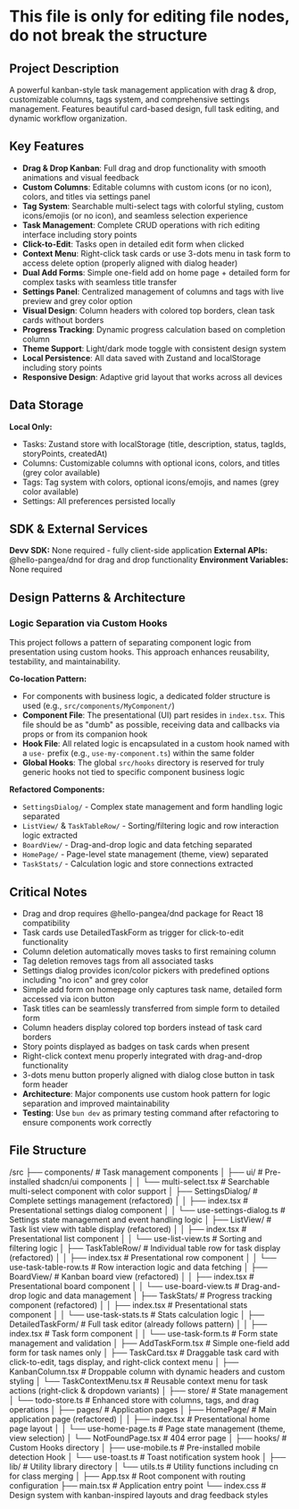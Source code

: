 # This file is only for editing file nodes, do not break the structure
## Project Description
A powerful kanban-style task management application with drag & drop, customizable columns, tags system, and comprehensive settings management. Features beautiful card-based design, full task editing, and dynamic workflow organization.

## Key Features
- **Drag & Drop Kanban**: Full drag and drop functionality with smooth animations and visual feedback
- **Custom Columns**: Editable columns with custom icons (or no icon), colors, and titles via settings panel
- **Tag System**: Searchable multi-select tags with colorful styling, custom icons/emojis (or no icon), and seamless selection experience
- **Task Management**: Complete CRUD operations with rich editing interface including story points
- **Click-to-Edit**: Tasks open in detailed edit form when clicked
- **Context Menu**: Right-click task cards or use 3-dots menu in task form to access delete option (properly aligned with dialog header)
- **Dual Add Forms**: Simple one-field add on home page + detailed form for complex tasks with seamless title transfer
- **Settings Panel**: Centralized management of columns and tags with live preview and grey color option
- **Visual Design**: Column headers with colored top borders, clean task cards without borders
- **Progress Tracking**: Dynamic progress calculation based on completion column
- **Theme Support**: Light/dark mode toggle with consistent design system
- **Local Persistence**: All data saved with Zustand and localStorage including story points
- **Responsive Design**: Adaptive grid layout that works across all devices

## Data Storage
**Local Only:**
- Tasks: Zustand store with localStorage (title, description, status, tagIds, storyPoints, createdAt)
- Columns: Customizable columns with optional icons, colors, and titles (grey color available)
- Tags: Tag system with colors, optional icons/emojis, and names (grey color available)
- Settings: All preferences persisted locally

## SDK & External Services
**Devv SDK:** None required - fully client-side application
**External APIs:** @hello-pangea/dnd for drag and drop functionality
**Environment Variables:** None required

## Design Patterns & Architecture

### Logic Separation via Custom Hooks
This project follows a pattern of separating component logic from presentation using custom hooks. This approach enhances reusability, testability, and maintainability.

**Co-location Pattern:**
- For components with business logic, a dedicated folder structure is used (e.g., `src/components/MyComponent/`)
- **Component File**: The presentational (UI) part resides in `index.tsx`. This file should be as "dumb" as possible, receiving data and callbacks via props or from its companion hook
- **Hook File**: All related logic is encapsulated in a custom hook named with a `use-` prefix (e.g., `use-my-component.ts`) within the same folder
- **Global Hooks**: The global `src/hooks` directory is reserved for truly generic hooks not tied to specific component business logic

**Refactored Components:**
- `SettingsDialog/` - Complex state management and form handling logic separated
- `ListView/` & `TaskTableRow/` - Sorting/filtering logic and row interaction logic extracted
- `BoardView/` - Drag-and-drop logic and data fetching separated
- `HomePage/` - Page-level state management (theme, view) separated
- `TaskStats/` - Calculation logic and store connections extracted

## Critical Notes
- Drag and drop requires @hello-pangea/dnd package for React 18 compatibility
- Task cards use DetailedTaskForm as trigger for click-to-edit functionality
- Column deletion automatically moves tasks to first remaining column
- Tag deletion removes tags from all associated tasks
- Settings dialog provides icon/color pickers with predefined options including "no icon" and grey color
- Simple add form on homepage only captures task name, detailed form accessed via icon button
- Task titles can be seamlessly transferred from simple form to detailed form
- Column headers display colored top borders instead of task card borders
- Story points displayed as badges on task cards when present
- Right-click context menu properly integrated with drag-and-drop functionality
- 3-dots menu button properly aligned with dialog close button in task form header
- **Architecture**: Major components use custom hook pattern for logic separation and improved maintainability
- **Testing**: Use `bun dev` as primary testing command after refactoring to ensure components work correctly

## File Structure
/src
├── components/      # Task management components
│   ├── ui/         # Pre-installed shadcn/ui components
│   │   └── multi-select.tsx # Searchable multi-select component with color support
│   ├── SettingsDialog/     # Complete settings management (refactored)
│   │   ├── index.tsx       # Presentational settings dialog component
│   │   └── use-settings-dialog.ts # Settings state management and event handling logic
│   ├── ListView/           # Task list view with table display (refactored)
│   │   ├── index.tsx       # Presentational list component
│   │   └── use-list-view.ts # Sorting and filtering logic
│   ├── TaskTableRow/       # Individual table row for task display (refactored)
│   │   ├── index.tsx       # Presentational row component
│   │   └── use-task-table-row.ts # Row interaction logic and data fetching
│   ├── BoardView/          # Kanban board view (refactored)
│   │   ├── index.tsx       # Presentational board component
│   │   └── use-board-view.ts # Drag-and-drop logic and data management
│   ├── TaskStats/          # Progress tracking component (refactored)
│   │   ├── index.tsx       # Presentational stats component
│   │   └── use-task-stats.ts # Stats calculation logic
│   ├── DetailedTaskForm/   # Full task editor (already follows pattern)
│   │   ├── index.tsx       # Task form component
│   │   └── use-task-form.ts # Form state management and validation
│   ├── AddTaskForm.tsx     # Simple one-field add form for task names only
│   ├── TaskCard.tsx        # Draggable task card with click-to-edit, tags display, and right-click context menu
│   ├── KanbanColumn.tsx    # Droppable column with dynamic headers and custom styling
│   └── TaskContextMenu.tsx # Reusable context menu for task actions (right-click & dropdown variants)
│
├── store/          # State management
│   └── todo-store.ts # Enhanced store with columns, tags, and drag operations
│
├── pages/          # Application pages
│   ├── HomePage/           # Main application page (refactored)
│   │   ├── index.tsx       # Presentational home page layout
│   │   └── use-home-page.ts # Page state management (theme, view selection)
│   └── NotFoundPage.tsx    # 404 error page
│
├── hooks/          # Custom Hooks directory
│   ├── use-mobile.ts # Pre-installed mobile detection Hook
│   └── use-toast.ts  # Toast notification system hook
│
├── lib/            # Utility library directory
│   └── utils.ts    # Utility functions including cn for class merging
│
├── App.tsx         # Root component with routing configuration
├── main.tsx        # Application entry point
└── index.css       # Design system with kanban-inspired layouts and drag feedback styles